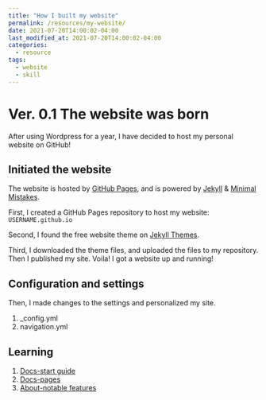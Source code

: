 ```yaml
---
title: "How I built my website"
permalink: /resources/my-website/
date: 2021-07-20T14:00:02-04:00
last_modified_at: 2021-07-20T14:00:02-04:00
categories:
  - resource
tags:
  - website
  - skill
---
```


# Ver. 0.1 The website was born
After using Wordpress for a year, I have decided to host my personal website on GitHub!

## Initiated the website
The website is hosted by [GitHub Pages](https://pages.github.com/), and is powered by [Jekyll](https://jekyllrb.com/) & [Minimal Mistakes](https://mademistakes.com/work/minimal-mistakes-jekyll-theme/).

First, I created a GitHub Pages repository to host my website: `USERNAME.github.io`

Second, I found the free website theme on [Jekyll Themes](https://jekyllthemes.io/).

Third, I downloaded the theme files, and uploaded the files to my repository. Then I published my site. Voila! I got a website up and running!

## Configuration and settings
Then, I made changes to the settings and personalized my site.

1. _config.yml
2. navigation.yml

## Learning
1. [Docs-start guide](https://mmistakes.github.io/minimal-mistakes/docs/quick-start-guide/)
2. [Docs-pages](https://mmistakes.github.io/minimal-mistakes/docs/pages/)
3. [About-notable features](https://mmistakes.github.io/minimal-mistakes/about/#notable-features)